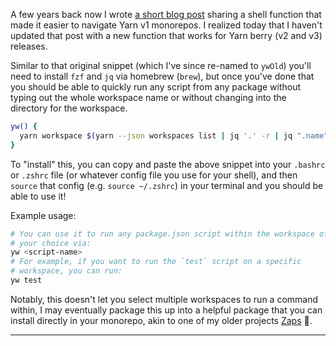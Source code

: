 A few years back now I wrote [a short blog post](/2021/february/yw) sharing a
shell function that made it easier to navigate Yarn v1 monorepos. I realized
today that I haven't updated that post with a new function that works for Yarn
berry (v2 and v3) releases.

Similar to that original snippet (which I've since re-named to `ywOld`) you'll
need to install `fzf` and `jq` via homebrew (`brew`), but once you've done that
you should be able to quickly run any script from any package without typing out
the whole workspace name or without changing into the directory for the
workspace.

```sh
yw() {
  yarn workspace $(yarn --json workspaces list | jq '.' -r | jq ".name" -r | fzf) $@
}
```

To "install" this, you can copy and paste the above snippet into your `.bashrc`
or `.zshrc` file (or whatever config file you use for your shell), and then
`source` that config (e.g. `source ~/.zshrc`) in your terminal and you should be
able to use it!

Example usage:

```sh
# You can use it to run any package.json script within the workspace of
# your choice via:
yw <script-name>
# For example, if you want to run the `test` script on a specific
# workspace, you can run:
yw test
```

Notably, this doesn't let you select multiple workspaces to run a command
within, I may eventually package this up into a helpful package that you can
install directly in your monorepo, akin to one of my older projects
[Zaps](https://github.com/hamlim/projects/blob/master/packages/zaps/README.md)
🤔.

---
